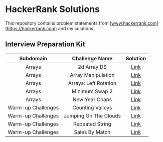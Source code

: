 # HackerRank Solutions

This repository contains problem statements from [www.hackerrank.com](https://hackerrank.com) and my solutions.

## Interview Preparation Kit

|     Subdomain      |    Challenge Name     |                                                                      Solution                                                                       |
| :----------------: | :-------------------: | :-------------------------------------------------------------------------------------------------------------------------------------------------: |
|       Arrays       |      2d Array DS      |            [Link](https://github.com/ByteBanana/HackerRankSolutions/blob/main/Interview%20Prepare%20Kit/Arrays/2dArray-DS/Solution.java)            |
|       Arrays       |  Array Manipulation   |        [Link](https://github.com/ByteBanana/HackerRankSolutions/blob/main/Interview%20Prepare%20Kit/Arrays/ArrayManipulation/Solution.java)         |
|       Arrays       | Arrays: Left Rotation |       [Link](https://github.com/ByteBanana/HackerRankSolutions/blob/main/Interview%20Prepare%20Kit/Arrays/Arrays-LeftRotation/Solution.java)        |
|       Arrays       |    Minimum Swap 2     |           [Link](https://github.com/ByteBanana/HackerRankSolutions/blob/main/Interview%20Prepare%20Kit/Arrays/MinimumSwap2/Solution.java)           |
|       Arrays       |    New Year Chaos     |           [Link](https://github.com/ByteBanana/HackerRankSolutions/blob/main/Interview%20Prepare%20Kit/Arrays/NewYearChaos/Solution.java)           |
| Warm-up Challenges |   Counting Valleys    |  [Link](https://github.com/ByteBanana/HackerRankSolutions/blob/main/Interview%20Prepare%20Kit/Warm-up%20Challenges/CountingValleys/Solution.java)   |
| Warm-up Challenges | Jumping On The Clouds | [Link](https://github.com/ByteBanana/HackerRankSolutions/blob/main/Interview%20Prepare%20Kit/Warm-up%20Challenges/JumpingOnTheClouds/Solution.java) |
| Warm-up Challenges |    Repeated String    |   [Link](https://github.com/ByteBanana/HackerRankSolutions/blob/main/Interview%20Prepare%20Kit/Warm-up%20Challenges/RepeatedString/Solution.java)   |
| Warm-up Challenges |    Sales By Match     |    [Link](https://github.com/ByteBanana/HackerRankSolutions/blob/main/Interview%20Prepare%20Kit/Warm-up%20Challenges/SalesByMatch/Solution.java)    |
